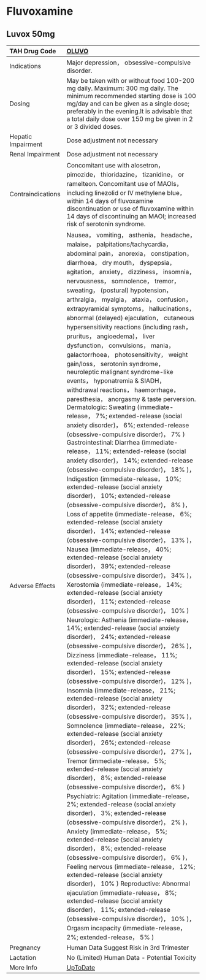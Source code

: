# Fluvoxamine

## Luvox 50mg

| TAH Drug Code      | [OLUVO](https://www.tahsda.org.tw/drugs/hissearch.php?drug_code=OLUVO)                                                                                                                                                                                                                                                                                                                                                                                                                                                                                                                                                                                                                                                                                                                                                                                                                                                                                                                                                                                                                                                                                                                                                                                                                                                                                                                                                                                                                                                                                                                                                                                                                                                                                                                                                                                                                                                                                                                                                                                                                                                                                                                                                                                                                                                                                                                                                                                                                                                                                                                                                                                                                                                                                                                                                                                                                                                                                                                                                                                                                                         |
|:-------------------|:---------------------------------------------------------------------------------------------------------------------------------------------------------------------------------------------------------------------------------------------------------------------------------------------------------------------------------------------------------------------------------------------------------------------------------------------------------------------------------------------------------------------------------------------------------------------------------------------------------------------------------------------------------------------------------------------------------------------------------------------------------------------------------------------------------------------------------------------------------------------------------------------------------------------------------------------------------------------------------------------------------------------------------------------------------------------------------------------------------------------------------------------------------------------------------------------------------------------------------------------------------------------------------------------------------------------------------------------------------------------------------------------------------------------------------------------------------------------------------------------------------------------------------------------------------------------------------------------------------------------------------------------------------------------------------------------------------------------------------------------------------------------------------------------------------------------------------------------------------------------------------------------------------------------------------------------------------------------------------------------------------------------------------------------------------------------------------------------------------------------------------------------------------------------------------------------------------------------------------------------------------------------------------------------------------------------------------------------------------------------------------------------------------------------------------------------------------------------------------------------------------------------------------------------------------------------------------------------------------------------------------------------------------------------------------------------------------------------------------------------------------------------------------------------------------------------------------------------------------------------------------------------------------------------------------------------------------------------------------------------------------------------------------------------------------------------------------------------------------------|
| Indications        | Major depression， obsessive-compulsive disorder.                                                                                                                                                                                                                                                                                                                                                                                                                                                                                                                                                                                                                                                                                                                                                                                                                                                                                                                                                                                                                                                                                                                                                                                                                                                                                                                                                                                                                                                                                                                                                                                                                                                                                                                                                                                                                                                                                                                                                                                                                                                                                                                                                                                                                                                                                                                                                                                                                                                                                                                                                                                                                                                                                                                                                                                                                                                                                                                                                                                                                                                              |
| Dosing             | May be taken with or without food 100-200 mg daily. Maximum: 300 mg daily. The minimum recommended starting dose is 100 mg/day and can be given as a single dose; preferably in the evening.It is advisable that a total daily dose over 150 mg be given in 2 or 3 divided doses.                                                                                                                                                                                                                                                                                                                                                                                                                                                                                                                                                                                                                                                                                                                                                                                                                                                                                                                                                                                                                                                                                                                                                                                                                                                                                                                                                                                                                                                                                                                                                                                                                                                                                                                                                                                                                                                                                                                                                                                                                                                                                                                                                                                                                                                                                                                                                                                                                                                                                                                                                                                                                                                                                                                                                                                                                              |
| Hepatic Impairment | Dose adjustment not necessary                                                                                                                                                                                                                                                                                                                                                                                                                                                                                                                                                                                                                                                                                                                                                                                                                                                                                                                                                                                                                                                                                                                                                                                                                                                                                                                                                                                                                                                                                                                                                                                                                                                                                                                                                                                                                                                                                                                                                                                                                                                                                                                                                                                                                                                                                                                                                                                                                                                                                                                                                                                                                                                                                                                                                                                                                                                                                                                                                                                                                                                                                  |
| Renal Impairment   | Dose adjustment not necessary                                                                                                                                                                                                                                                                                                                                                                                                                                                                                                                                                                                                                                                                                                                                                                                                                                                                                                                                                                                                                                                                                                                                                                                                                                                                                                                                                                                                                                                                                                                                                                                                                                                                                                                                                                                                                                                                                                                                                                                                                                                                                                                                                                                                                                                                                                                                                                                                                                                                                                                                                                                                                                                                                                                                                                                                                                                                                                                                                                                                                                                                                  |
| Contraindications  | Concomitant use with alosetron， pimozide， thioridazine， tizanidine， or ramelteon. Concomitant use of MAOIs， including linezolid or IV methylene blue， within 14 days of fluvoxamine discontinuation or use of fluvoxamine within 14 days of discontinuing an MAOI; increased risk of serotonin syndrome.                                                                                                                                                                                                                                                                                                                                                                                                                                                                                                                                                                                                                                                                                                                                                                                                                                                                                                                                                                                                                                                                                                                                                                                                                                                                                                                                                                                                                                                                                                                                                                                                                                                                                                                                                                                                                                                                                                                                                                                                                                                                                                                                                                                                                                                                                                                                                                                                                                                                                                                                                                                                                                                                                                                                                                                                 |
| Adverse Effects    | Nausea， vomiting， asthenia， headache， malaise， palpitations/tachycardia， abdominal pain， anorexia， constipation， diarrhoea， dry mouth， dyspepsia， agitation， anxiety， dizziness， insomnia， nervousness， somnolence， tremor， sweating， (postural) hypotension， arthralgia， myalgia， ataxia， confusion， extrapyramidal symptoms， hallucinations， abnormal (delayed) ejaculation， cutaneous hypersensitivity reactions (including rash， pruritus， angioedema)， liver dysfunction， convulsions， mania， galactorrhoea， photosensitivity， weight gain/loss， serotonin syndrome， neuroleptic malignant syndrome-like events， hyponatremia & SIADH， withdrawal reactions， haemorrhage， paresthesia， anorgasmy & taste perversion. Dermatologic: Sweating (immediate-release， 7%; extended-release (social anxiety disorder)， 6%; extended-release (obsessive-compulsive disorder)， 7% ) Gastrointestinal: Diarrhea (immediate-release， 11%; extended-release (social anxiety disorder)， 14%; extended-release (obsessive-compulsive disorder)， 18% )， Indigestion (immediate-release， 10%; extended-release (social anxiety disorder)， 10%; extended-release (obsessive-compulsive disorder)， 8% )， Loss of appetite (immediate-release， 6%; extended-release (social anxiety disorder)， 14%; extended-release (obsessive-compulsive disorder)， 13% )， Nausea (immediate-release， 40%; extended-release (social anxiety disorder)， 39%; extended-release (obsessive-compulsive disorder)， 34% )， Xerostomia (immediate-release， 14%; extended-release (social anxiety disorder)， 11%; extended-release (obsessive-compulsive disorder)， 10% ) Neurologic: Asthenia (immediate-release， 14%; extended-release (social anxiety disorder)， 24%; extended-release (obsessive-compulsive disorder)， 26% )， Dizziness (immediate-release， 11%; extended-release (social anxiety disorder)， 15%; extended-release (obsessive-compulsive disorder)， 12% )， Insomnia (immediate-release， 21%; extended-release (social anxiety disorder)， 32%; extended-release (obsessive-compulsive disorder)， 35% )， Somnolence (immediate-release， 22%; extended-release (social anxiety disorder)， 26%; extended-release (obsessive-compulsive disorder)， 27% )， Tremor (immediate-release， 5%; extended-release (social anxiety disorder)， 8%; extended-release (obsessive-compulsive disorder)， 6% ) Psychiatric: Agitation (immediate-release， 2%; extended-release (social anxiety disorder)， 3%; extended-release (obsessive-compulsive disorder)， 2% )， Anxiety (immediate-release， 5%; extended-release (social anxiety disorder)， 8%; extended-release (obsessive-compulsive disorder)， 6% )， Feeling nervous (immediate-release， 12%; extended-release (social anxiety disorder)， 10% ) Reproductive: Abnormal ejaculation (immediate-release， 8%; extended-release (social anxiety disorder)， 11%; extended-release (obsessive-compulsive disorder)， 10% )， Orgasm incapacity (immediate-release， 2%; extended-release， 5% ) |
| Pregnancy          | Human Data Suggest Risk in 3rd Trimester                                                                                                                                                                                                                                                                                                                                                                                                                                                                                                                                                                                                                                                                                                                                                                                                                                                                                                                                                                                                                                                                                                                                                                                                                                                                                                                                                                                                                                                                                                                                                                                                                                                                                                                                                                                                                                                                                                                                                                                                                                                                                                                                                                                                                                                                                                                                                                                                                                                                                                                                                                                                                                                                                                                                                                                                                                                                                                                                                                                                                                                                       |
| Lactation          | No (Limited) Human Data - Potential Toxicity                                                                                                                                                                                                                                                                                                                                                                                                                                                                                                                                                                                                                                                                                                                                                                                                                                                                                                                                                                                                                                                                                                                                                                                                                                                                                                                                                                                                                                                                                                                                                                                                                                                                                                                                                                                                                                                                                                                                                                                                                                                                                                                                                                                                                                                                                                                                                                                                                                                                                                                                                                                                                                                                                                                                                                                                                                                                                                                                                                                                                                                                   |
| More Info          | [UpToDate](https://www.uptodate.com/contents/fluvoxamine-drug-information)                                                                                                                                                                                                                                                                                                                                                                                                                                                                                                                                                                                                                                                                                                                                                                                                                                                                                                                                                                                                                                                                                                                                                                                                                                                                                                                                                                                                                                                                                                                                                                                                                                                                                                                                                                                                                                                                                                                                                                                                                                                                                                                                                                                                                                                                                                                                                                                                                                                                                                                                                                                                                                                                                                                                                                                                                                                                                                                                                                                                                                     |

